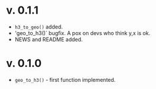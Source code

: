 # v. 0.1.1
 
  * `h3_to_geo()` added.
  * 'geo_to_h3()` bugfix. A pox on devs who think y,x is ok.
  * NEWS and README added.

# v. 0.1.0

  * `geo_to_h3()` - first function implemented.
